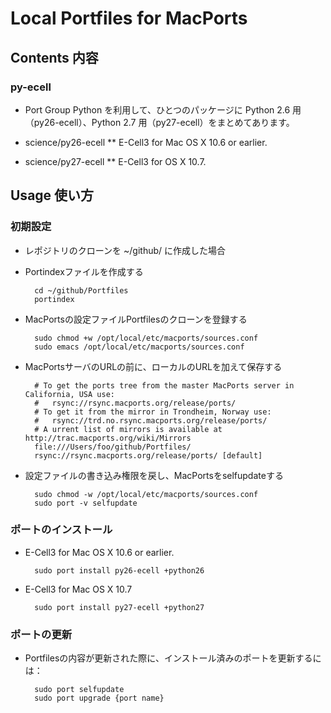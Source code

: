 Local Portfiles for MacPorts
============================

Contents 内容
------------

### py-ecell

* Port Group Python を利用して、ひとつのパッケージに Python 2.6 用（py26-ecell）、Python 2.7 用（py27-ecell）をまとめてあります。

* science/py26-ecell
** E-Cell3 for Mac OS X 10.6 or earlier.

* science/py27-ecell
** E-Cell3 for OS X 10.7.


Usage 使い方
-----------

### 初期設定

* レポジトリのクローンを ~/github/ に作成した場合

* Portindexファイルを作成する

        cd ~/github/Portfiles
        portindex

* MacPortsの設定ファイルPortfilesのクローンを登録する

        sudo chmod +w /opt/local/etc/macports/sources.conf
        sudo emacs /opt/local/etc/macports/sources.conf

* MacPortsサーバのURLの前に、ローカルのURLを加えて保存する

        # To get the ports tree from the master MacPorts server in California, USA use:
        #   rsync://rsync.macports.org/release/ports/
        # To get it from the mirror in Trondheim, Norway use:
        #   rsync://trd.no.rsync.macports.org/release/ports/
        # A urrent list of mirrors is available at http://trac.macports.org/wiki/Mirrors
        file:///Users/foo/github/Portfiles/
        rsync://rsync.macports.org/release/ports/ [default]

* 設定ファイルの書き込み権限を戻し、MacPortsをselfupdateする

        sudo chmod -w /opt/local/etc/macports/sources.conf
        sudo port -v selfupdate

### ポートのインストール

* E-Cell3 for Mac OS X 10.6 or earlier.

        sudo port install py26-ecell +python26

* E-Cell3 for Mac OS X 10.7

        sudo port install py27-ecell +python27

### ポートの更新

* Portfilesの内容が更新された際に、インストール済みのポートを更新するには：

        sudo port selfupdate
        sudo port upgrade {port name}

